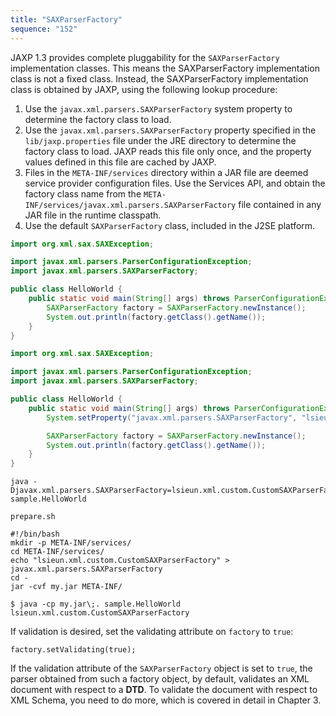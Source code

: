 ```yaml
---
title: "SAXParserFactory"
sequence: "152"
---
```


JAXP 1.3 provides complete pluggability for the `SAXParserFactory` implementation classes.
This means the SAXParserFactory implementation class is not a fixed class.
Instead, the SAXParserFactory implementation class is obtained by JAXP,
using the following lookup procedure:

1. Use the `javax.xml.parsers.SAXParserFactory` system property to determine the factory class to load.
2. Use the `javax.xml.parsers.SAXParserFactory` property specified in the `lib/jaxp.properties` file
   under the JRE directory to determine the factory class to load.
   JAXP reads this file only once, and the property values defined in this file are cached by JAXP.
3. Files in the `META-INF/services` directory within a JAR file are deemed service provider configuration files.
   Use the Services API, and obtain the factory class name from the `META-INF/services/javax.xml.parsers.SAXParserFactory` file
   contained in any JAR file in the runtime classpath.
4. Use the default `SAXParserFactory` class, included in the J2SE platform.

```java
import org.xml.sax.SAXException;

import javax.xml.parsers.ParserConfigurationException;
import javax.xml.parsers.SAXParserFactory;

public class HelloWorld {
    public static void main(String[] args) throws ParserConfigurationException, SAXException {
        SAXParserFactory factory = SAXParserFactory.newInstance();
        System.out.println(factory.getClass().getName());
    }
}
```

```java
import org.xml.sax.SAXException;

import javax.xml.parsers.ParserConfigurationException;
import javax.xml.parsers.SAXParserFactory;

public class HelloWorld {
    public static void main(String[] args) throws ParserConfigurationException, SAXException {
        System.setProperty("javax.xml.parsers.SAXParserFactory", "lsieun.xml.custom.CustomSAXParserFactory");

        SAXParserFactory factory = SAXParserFactory.newInstance();
        System.out.println(factory.getClass().getName());
    }
}
```

```text
java -Djavax.xml.parsers.SAXParserFactory=lsieun.xml.custom.CustomSAXParserFactory sample.HelloWorld
```

`prepare.sh`

```text
#!/bin/bash
mkdir -p META-INF/services/
cd META-INF/services/
echo "lsieun.xml.custom.CustomSAXParserFactory" > javax.xml.parsers.SAXParserFactory
cd -
jar -cvf my.jar META-INF/
```

```text
$ java -cp my.jar\;. sample.HelloWorld
lsieun.xml.custom.CustomSAXParserFactory
```

If validation is desired, set the validating attribute on `factory` to `true`:

```text
factory.setValidating(true);
```

If the validation attribute of the `SAXParserFactory` object is set to `true`,
the parser obtained from such a factory object, by default, validates an XML document with respect to a **DTD**.
To validate the document with respect to XML Schema, you need to do more, which is covered in detail in Chapter 3.

